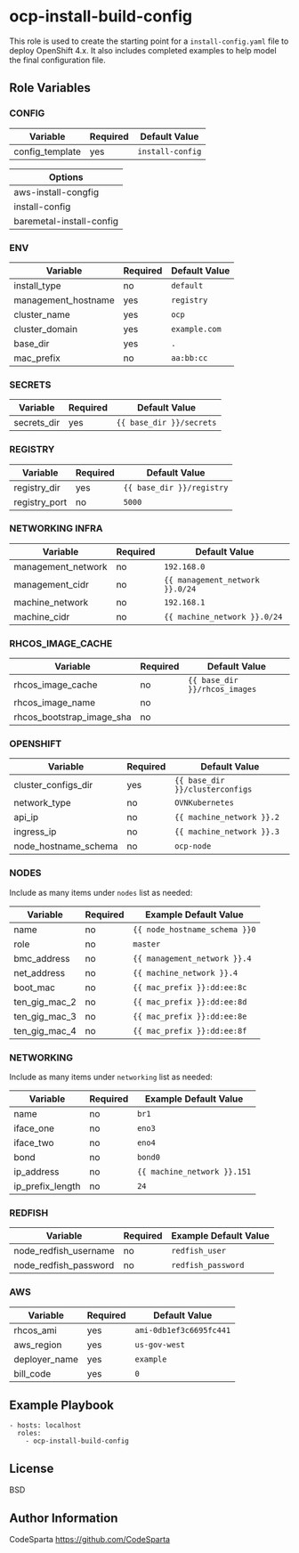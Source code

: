 ocp-install-build-config
=========

This role is used to create the starting point for a `install-config.yaml` file to deploy OpenShift 4.x. It also includes completed examples to help model the final configuration file.

Role Variables
--------------
### CONFIG
| Variable                 | Required | Default Value      |
|--------------------------|----------|--------------------|
| config_template          | yes      | `install-config`   |

| Options                  |
|--------------------------|
| aws-install-congfig      |
| install-config           |
| baremetal-install-config |

### ENV
| Variable                 | Required | Default Value      |
|--------------------------|----------|--------------------|
| install_type             | no       | `default`          |
| management_hostname      | yes      | `registry`  |
| cluster_name             | yes      | `ocp`              |
| cluster_domain           | yes      | `example.com`      |
| base_dir                 | yes      | `.`                |
| mac_prefix               | no       | `aa:bb:cc`         |

### SECRETS
| Variable                 | Required | Default Value             |
|--------------------------|----------|---------------------------|
| secrets_dir              | yes      | `{{ base_dir }}/secrets`  |

### REGISTRY
| Variable                 | Required | Default Value              |
|--------------------------|----------|----------------------------|
| registry_dir             | yes      | `{{ base_dir }}/registry`  |
| registry_port            | no       | `5000`                     |

### NETWORKING INFRA
| Variable                 | Required | Default Value                   |
|--------------------------|----------|---------------------------------|
| management_network       | no       | `192.168.0`                     |
| management_cidr          | no       | `{{ management_network }}.0/24` |
| machine_network          | no       | `192.168.1`                     |
| machine_cidr             | no       | `{{ machine_network }}.0/24`    |

### RHCOS_IMAGE_CACHE
| Variable                 | Required | Default Value                   |
|--------------------------|----------|---------------------------------|
| rhcos_image_cache        | no       | `{{ base_dir }}/rhcos_images`   |
| rhcos_image_name         | no       |                                 |
| rhcos_bootstrap_image_sha| no       |                                 |

### OPENSHIFT
| Variable                 | Required | Default Value                   |
|--------------------------|----------|---------------------------------|
| cluster_configs_dir      | yes      | `{{ base_dir }}/clusterconfigs` |
| network_type             | no       | `OVNKubernetes`                 |
| api_ip                   | no       | `{{ machine_network }}.2`       |
| ingress_ip               | no       | `{{ machine_network }}.3`       |
| node_hostname_schema     | no       | `ocp-node`                      |

### NODES
Include as many items under `nodes` list as needed:

| Variable                 | Required | Example Default Value           |
|--------------------------|----------|---------------------------------|
| name                     | no       | `{{ node_hostname_schema }}0`   |
| role                     | no       | `master`                        |
| bmc_address              | no       | `{{ management_network }}.4`    |
| net_address              | no       | `{{ machine_network }}.4`       |
| boot_mac                 | no       | `{{ mac_prefix }}:dd:ee:8c`     |
| ten_gig_mac_2            | no       | `{{ mac_prefix }}:dd:ee:8d`     |
| ten_gig_mac_3            | no       | `{{ mac_prefix }}:dd:ee:8e`     |
| ten_gig_mac_4            | no       | `{{ mac_prefix }}:dd:ee:8f`     |

### NETWORKING
Include as many items under `networking` list as needed:

| Variable                 | Required | Example Default Value           |
|--------------------------|----------|---------------------------------|
| name                     | no       | `br1`                           |
| iface_one                | no       | `eno3`                          |
| iface_two                | no       | `eno4`                          |
| bond                     | no       | `bond0`                         |
| ip_address               | no       | `{{ machine_network }}.151`     |
| ip_prefix_length         | no       | `24`                            |

### REDFISH
| Variable                 | Required | Example Default Value           |
|--------------------------|----------|---------------------------------|
| node_redfish_username    | no       | `redfish_user`                  |
| node_redfish_password    | no       | `redfish_password`              |

### AWS
| Variable                 | Required | Default Value           |
|--------------------------|----------|-------------------------|
| rhcos_ami                | yes      | `ami-0db1ef3c6695fc441` |
| aws_region               | yes      | `us-gov-west`           |
| deployer_name            | yes      | `example`               |
| bill_code                | yes      | `0`                     |

Example Playbook
----------------

    - hosts: localhost
      roles:
        - ocp-install-build-config

License
-------

BSD

Author Information
------------------

CodeSparta
https://github.com/CodeSparta
